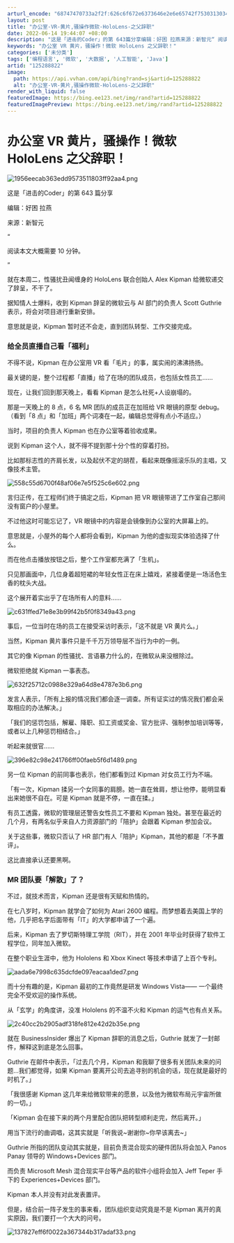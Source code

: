 ```yaml
---
arturl_encode: "68747470733a2f2f:626c6f672e6373646e2e6e65742f753031303436373634332f:61727469636c652f64657461696c732f313235323838383232"
layout: post
title: "办公室-VR-黄片,骚操作微软-HoloLens-之父辞职"
date: 2022-06-14 19:44:07 +08:00
description: "这是「进击的Coder」的第 643篇分享编辑：好困 拉燕来源：新智元“ 阅读本文大概需要 10分钟"
keywords: "办公室 VR 黄片，骚操作！微软 HoloLens 之父辞职！"
categories: ['未分类']
tags: ['编程语言', '微软', '大数据', '人工智能', 'Java']
artid: "125288822"
image:
  path: https://api.vvhan.com/api/bing?rand=sj&artid=125288822
  alt: "办公室-VR-黄片,骚操作微软-HoloLens-之父辞职"
render_with_liquid: false
featuredImage: https://bing.ee123.net/img/rand?artid=125288822
featuredImagePreview: https://bing.ee123.net/img/rand?artid=125288822
---
```


# 办公室 VR 黄片，骚操作！微软 HoloLens 之父辞职！

![1956eecab363edd9573511803ff92aa4.png](https://i-blog.csdnimg.cn/blog_migrate/b9a2ed5d4ebc05b1b260bfa353e84afd.png)

这是「进击的Coder」的第 643 篇分享

编辑：好困 拉燕

来源：新智元

“

阅读本文大概需要 10 分钟。

”

就在本周二，性骚扰丑闻缠身的 HoloLens 联合创始人 Alex Kipman 给微软递交了辞呈，不干了。

据知情人士爆料，收到 Kipman 辞呈的微软云与 AI 部门的负责人 Scott Guthrie 表示，将会对项目进行重新安排。

意思就是说，Kipman 暂时还不会走，直到团队转型、工作交接完成。

### 给全员直播自己看「福利」

不得不说，Kipman 在办公室用 VR 看「毛片」的事，属实闹的沸沸扬扬。

最关键的是，整个过程都「直播」给了在场的团队成员，也包括女性员工……

现在，让我们回到那天晚上，看看 Kipman 是怎么社死+人设崩塌的。

那是一天晚上的 8 点，6 名 MR 团队的成员正在加班给 VR 眼镜的原型 debug。（看到「8 点」和「加班」两个词凑在一起，编辑总觉得有点小不适应。）

当时，项目的负责人 Kipman 也在办公室等着验收成果。

说到 Kipman 这个人，就不得不提到那十分个性的穿着打扮。

比如那标志性的齐肩长发，以及起伏不定的胡茬，看起来既像摇滚乐队的主唱，又像技术主管。

![558c55d6700f48af06e7e5f525c6e602.png](https://i-blog.csdnimg.cn/blog_migrate/fa2bab0805b7bd9125662b105eb8153b.png)

言归正传，在工程师们终于搞定之后，Kipman 把 VR 眼镜带进了工作室自己那间没有窗户的小屋里。

不过他这时可能忘记了，VR 眼镜中的内容是会镜像到办公室的大屏幕上的。

意思就是，小屋外的每个人都将会看到，Kipman 为他的虚拟现实体验选择了什么。

而在他点击播放按钮之后，整个工作室都充满了「生机」。

只见那画面中，几位身着超短裙的年轻女性正在床上嬉戏，紧接着便是一场活色生香的枕头大战。

这个展开着实出乎了在场所有人的意料……

![c631ffed71e8e3b99f42b5f0f8349a43.png](https://i-blog.csdnimg.cn/blog_migrate/eeecb4e9f1d00eb406404fd81f3254a4.png)

事后，一位当时在场的员工在接受采访时表示，「这不就是 VR 黄片么。」

当然，Kipman 黄片事件只是千千万万领导层不当行为中的一例。

其它的像 Kipman 的性骚扰、言语暴力什么的，在微软从来没根除过。

微软拒绝就 Kipman 一事表态。

![632f25712c0988e329a64d8e4787e3b6.png](https://i-blog.csdnimg.cn/blog_migrate/8a42823fe25aa45238d46d7fea57a599.png)

发言人表示，「所有上报的情况我们都会逐一调查。所有证实过的情况我们都会采取相应的办法解决。」

「我们的惩罚包括，解雇、降职、扣工资或奖金、官方批评、强制参加培训等等，或者以上几种惩罚相结合。」

听起来就很官……

![396e82c98e241766ff00faeb5f6d1489.png](https://i-blog.csdnimg.cn/blog_migrate/e65720c6575cf842e0a6c4711308e0a5.png)

另一位 Kipman 的前同事也表示，他们都看到过 Kipman 对女员工行为不端。

「有一次，Kipman 揉另一个女同事的肩膀。她一直在耸肩，想让他停，能明显看出来她很不自在。可是 Kipman 就是不停，一直在揉。」

有员工透露，微软的管理层还警告女性员工不要和 Kipman 独处。甚至在最近的几个月，有两名似乎来自人力资源部门的「陪护」会跟着 Kipman 参加会议。

关于这些事，微软只否认了 HR 部门有人「陪护」Kipman，其他的都是「不予置评」。

这比直接承认还要黑啊。

### MR 团队要「解散」了？

不过，就技术而言，Kipman 还是很有天赋和热情的。

在七八岁时，Kipman 就学会了如何为 Atari 2600 编程。而梦想着去美国上学的他，几乎把名字后面带有「IT」的大学都申请了一个遍。

后来，Kipman 去了罗切斯特理工学院（RIT），并在 2001 年毕业时获得了软件工程学位，同年加入微软。

在整个职业生涯中，他为 Hololens 和 Xbox Kinect 等技术申请了上百个专利。

![aada6e7998c635dcfde097eacaa1ded7.png](https://i-blog.csdnimg.cn/blog_migrate/24f2abbcf0362fc7f565c5f5197e934c.png)

而十分有趣的是，Kipman 最初的工作竟然是研发 Windows Vista—— 一个最终完全不受欢迎的操作系统。

从「玄学」的角度讲，没准 Hololens 的不温不火和 Kipman 的运气也有点关系。

![2c40cc2b2905adf318fe812e42d2b35e.png](https://i-blog.csdnimg.cn/blog_migrate/cbf895a20831977a6ef0266c2cdf00bf.png)

就在 BusinessInsider 爆出了 Kipman 辞职的消息之后，Guthrie 就发了一封邮件，解释这到底是怎么回事。

Guthrie 在邮件中表示，「过去几个月，Kipman 和我聊了很多有关团队未来的问题...我们都觉得，如果 Kipman 要离开公司去追寻别的机会的话，现在就是最好的时机了。」

「我很感谢 Kipman 这几年来给微软带来的愿景，以及他为微软布局元宇宙所做的一切。」

「Kipman 会在接下来的两个月里配合团队把转型顺利走完，然后离开。」

用当下流行的曲调唱，这其实就是「听我说~谢谢你~你早该离去~」

Guthrie 所指的团队变动其实就是，目前负责混合现实的硬件团队将会加入 Panos Panay 领导的 Windows+Devices 部门。

而负责 Microsoft Mesh 混合现实平台等产品的软件小组将会加入 Jeff Teper 手下的 Experiences+Devices 部门。

Kipman 本人并没有对此发表置评。

但是，结合前一阵子发生的事来看，团队组织变动究竟是不是 Kipman 离开的真实原因，我们要打一个大大的问号。

![137827eff6f0022a367344b317adaf33.png](https://i-blog.csdnimg.cn/blog_migrate/2ef0842f807079be3c3b72e8370d75fd.png)